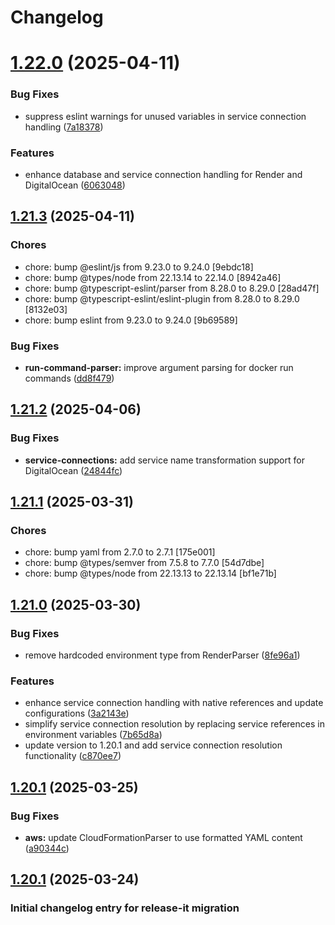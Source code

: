 # Changelog

# [1.22.0](https://github.com/deploystackio/docker-to-iac/compare/v1.21.3...v1.22.0) (2025-04-11)

### Bug Fixes
* suppress eslint warnings for unused variables in service connection handling ([7a18378](https://github.com/deploystackio/docker-to-iac/commit/7a18378270870fdc4a9d1bb2c7b77ec0d8819d2c))

### Features
* enhance database and service connection handling for Render and DigitalOcean ([6063048](https://github.com/deploystackio/docker-to-iac/commit/6063048e5e0e028eeb0bbd7af30b50b22793b2a4))

## [1.21.3](https://github.com/deploystackio/docker-to-iac/compare/v1.21.2...v1.21.3) (2025-04-11)
### Chores

* chore: bump @eslint/js from 9.23.0 to 9.24.0 [9ebdc18]
* chore: bump @types/node from 22.13.14 to 22.14.0 [8942a46]
* chore: bump @typescript-eslint/parser from 8.28.0 to 8.29.0 [28ad47f]
* chore: bump @typescript-eslint/eslint-plugin from 8.28.0 to 8.29.0 [8132e03]
* chore: bump eslint from 9.23.0 to 9.24.0 [9b69589]



### Bug Fixes
* **run-command-parser:** improve argument parsing for docker run commands ([dd8f479](https://github.com/deploystackio/docker-to-iac/commit/dd8f4796eeb41f061584f8f1aed01da9148216c1))

## [1.21.2](https://github.com/deploystackio/docker-to-iac/compare/v1.21.1...v1.21.2) (2025-04-06)

### Bug Fixes
* **service-connections:** add service name transformation support for DigitalOcean ([24844fc](https://github.com/deploystackio/docker-to-iac/commit/24844fc8b229a864134ed52ff08c379ae49cb246))

## [1.21.1](https://github.com/deploystackio/docker-to-iac/compare/v1.21.0...v1.21.1) (2025-03-31)
### Chores

* chore: bump yaml from 2.7.0 to 2.7.1 [175e001]
* chore: bump @types/semver from 7.5.8 to 7.7.0 [54d7dbe]
* chore: bump @types/node from 22.13.13 to 22.13.14 [bf1e71b]

## [1.21.0](https://github.com/deploystackio/docker-to-iac/compare/v1.20.1...v1.21.0) (2025-03-30)

### Bug Fixes
* remove hardcoded environment type from RenderParser ([8fe96a1](https://github.com/deploystackio/docker-to-iac/commit/8fe96a10e427ff09929f558b5a191b0beb4624cb))

### Features
* enhance service connection handling with native references and update configurations ([3a2143e](https://github.com/deploystackio/docker-to-iac/commit/3a2143ed9c3a43a164b772947dc16db85ade478c))
* simplify service connection resolution by replacing service references in environment variables ([7b65d8a](https://github.com/deploystackio/docker-to-iac/commit/7b65d8a35c4956ed37726ec15046487203492734))
* update version to 1.20.1 and add service connection resolution functionality ([c870ee7](https://github.com/deploystackio/docker-to-iac/commit/c870ee76c2f5f91d2e151e73948f0b89bc5a211e))

## [1.20.1](https://github.com/deploystackio/docker-to-iac/compare/v1.20.0...v1.20.1) (2025-03-25)


### Bug Fixes

* **aws:** update CloudFormationParser to use formatted YAML content ([a90344c](https://github.com/deploystackio/docker-to-iac/commit/a90344ce5b721ac8aaeb340730a848cc0033df2a))

## [1.20.1](https://github.com/deploystackio/docker-to-iac/compare/v1.20.0...v1.20.1) (2025-03-24)

### Initial changelog entry for release-it migration
